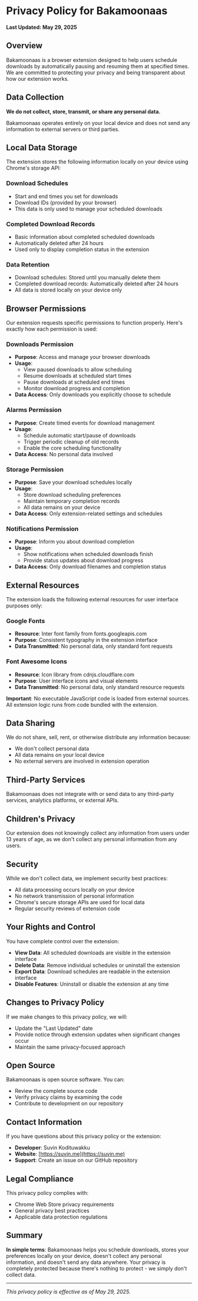 # Privacy Policy for Bakamoonaas

**Last Updated: May 29, 2025**

## Overview

Bakamoonaas is a browser extension designed to help users schedule downloads by automatically pausing and resuming them at specified times. We are committed to protecting your privacy and being transparent about how our extension works.

## Data Collection

**We do not collect, store, transmit, or share any personal data.**

Bakamoonaas operates entirely on your local device and does not send any information to external servers or third parties.

## Local Data Storage

The extension stores the following information locally on your device using Chrome's storage API:

### Download Schedules
- Start and end times you set for downloads
- Download IDs (provided by your browser)
- This data is only used to manage your scheduled downloads

### Completed Download Records
- Basic information about completed scheduled downloads
- Automatically deleted after 24 hours
- Used only to display completion status in the extension

### Data Retention
- Download schedules: Stored until you manually delete them
- Completed download records: Automatically deleted after 24 hours
- All data is stored locally on your device only

## Browser Permissions

Our extension requests specific permissions to function properly. Here's exactly how each permission is used:

### Downloads Permission
- **Purpose**: Access and manage your browser downloads
- **Usage**: 
  - View paused downloads to allow scheduling
  - Resume downloads at scheduled start times
  - Pause downloads at scheduled end times
  - Monitor download progress and completion
- **Data Access**: Only downloads you explicitly choose to schedule

### Alarms Permission
- **Purpose**: Create timed events for download management
- **Usage**:
  - Schedule automatic start/pause of downloads
  - Trigger periodic cleanup of old records
  - Enable the core scheduling functionality
- **Data Access**: No personal data involved

### Storage Permission
- **Purpose**: Save your download schedules locally
- **Usage**:
  - Store download scheduling preferences
  - Maintain temporary completion records
  - All data remains on your device
- **Data Access**: Only extension-related settings and schedules

### Notifications Permission
- **Purpose**: Inform you about download completion
- **Usage**:
  - Show notifications when scheduled downloads finish
  - Provide status updates about download progress
- **Data Access**: Only download filenames and completion status

## External Resources

The extension loads the following external resources for user interface purposes only:

### Google Fonts
- **Resource**: Inter font family from fonts.googleapis.com
- **Purpose**: Consistent typography in the extension interface
- **Data Transmitted**: No personal data, only standard font requests

### Font Awesome Icons
- **Resource**: Icon library from cdnjs.cloudflare.com
- **Purpose**: User interface icons and visual elements
- **Data Transmitted**: No personal data, only standard resource requests

**Important**: No executable JavaScript code is loaded from external sources. All extension logic runs from code bundled with the extension.

## Data Sharing

We do not share, sell, rent, or otherwise distribute any information because:
- We don't collect personal data
- All data remains on your local device
- No external servers are involved in extension operation

## Third-Party Services

Bakamoonaas does not integrate with or send data to any third-party services, analytics platforms, or external APIs.

## Children's Privacy

Our extension does not knowingly collect any information from users under 13 years of age, as we don't collect any personal information from any users.

## Security

While we don't collect data, we implement security best practices:
- All data processing occurs locally on your device
- No network transmission of personal information
- Chrome's secure storage APIs are used for local data
- Regular security reviews of extension code

## Your Rights and Control

You have complete control over the extension:
- **View Data**: All scheduled downloads are visible in the extension interface
- **Delete Data**: Remove individual schedules or uninstall the extension
- **Export Data**: Download schedules are readable in the extension interface
- **Disable Features**: Uninstall or disable the extension at any time

## Changes to Privacy Policy

If we make changes to this privacy policy, we will:
- Update the "Last Updated" date
- Provide notice through extension updates when significant changes occur
- Maintain the same privacy-focused approach

## Open Source

Bakamoonaas is open source software. You can:
- Review the complete source code
- Verify privacy claims by examining the code
- Contribute to development on our repository

## Contact Information

If you have questions about this privacy policy or the extension:

- **Developer**: Suvin Kodituwakku
- **Website**: [https://suvin.me](https://suvin.me)
- **Support**: Create an issue on our GitHub repository

## Legal Compliance

This privacy policy complies with:
- Chrome Web Store privacy requirements
- General privacy best practices
- Applicable data protection regulations

## Summary

**In simple terms**: Bakamoonaas helps you schedule downloads, stores your preferences locally on your device, doesn't collect any personal information, and doesn't send any data anywhere. Your privacy is completely protected because there's nothing to protect - we simply don't collect data.

---

*This privacy policy is effective as of May 29, 2025.*